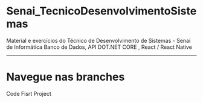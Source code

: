 # Senai_TecnicoDesenvolvimentoSistemas
Material e exercícios do Técnico de Desenvolvimento de Sistemas - Senai de Informática
Banco de Dados, API DOT.NET CORE , React / React Native 
- - - 
# Navegue nas branches


Code Fisrt Project
